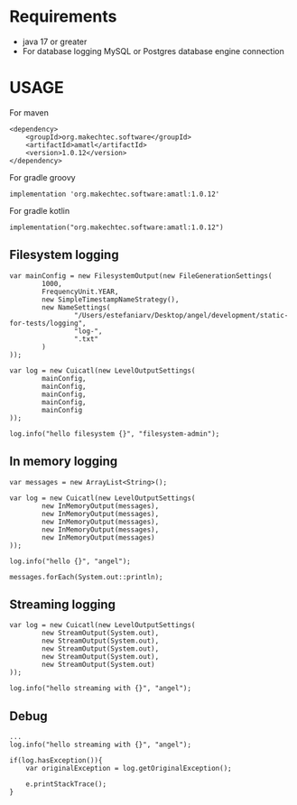 # Requirements #

- java 17 or greater
- For database logging MySQL or Postgres database engine connection

# USAGE #

For maven

    <dependency>
        <groupId>org.makechtec.software</groupId>
        <artifactId>amatl</artifactId>
        <version>1.0.12</version>
    </dependency>

For gradle groovy

    implementation 'org.makechtec.software:amatl:1.0.12'

For gradle kotlin

    implementation("org.makechtec.software:amatl:1.0.12")

## Filesystem logging ##

    var mainConfig = new FilesystemOutput(new FileGenerationSettings(
            1000,
            FrequencyUnit.YEAR,
            new SimpleTimestampNameStrategy(),
            new NameSettings(
                    "/Users/estefaniarv/Desktop/angel/development/static-for-tests/logging",
                    "log-",
                    ".txt"
            )
    ));

    var log = new Cuicatl(new LevelOutputSettings(
            mainConfig,
            mainConfig,
            mainConfig,
            mainConfig,
            mainConfig
    ));

    log.info("hello filesystem {}", "filesystem-admin");

## In memory logging ##

    var messages = new ArrayList<String>();

    var log = new Cuicatl(new LevelOutputSettings(
            new InMemoryOutput(messages),
            new InMemoryOutput(messages),
            new InMemoryOutput(messages),
            new InMemoryOutput(messages),
            new InMemoryOutput(messages)
    ));

    log.info("hello {}", "angel");

    messages.forEach(System.out::println);

## Streaming logging ##

    var log = new Cuicatl(new LevelOutputSettings(
            new StreamOutput(System.out),
            new StreamOutput(System.out),
            new StreamOutput(System.out),
            new StreamOutput(System.out),
            new StreamOutput(System.out)
    ));

    log.info("hello streaming with {}", "angel");


## Debug ##

    ...
    log.info("hello streaming with {}", "angel");

    if(log.hasException()){
        var originalException = log.getOriginalException();

        e.printStackTrace();
    }
